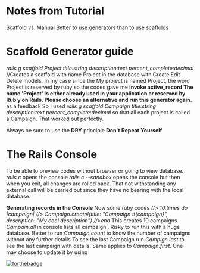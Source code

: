# Notes from Tutorial
Scaffold vs. Manual
Better to use generators than to use scaffolds 

# Scaffold Generator guide
_rails g scaffold Project title:string description:text percent_complete:decimal_ //Creates a scaffold with name Project in the database with Create Edit Delete models. In my case since the My project is named Project, the word Project is reserved by ruby so the codes gave me
**invoke  active_record
The name 'Project' is either already used in your application or reserved by Rub         y on Rails. Please choose an alternative and run this generator again.** as a feedback So I used 
_rails g scaffold Campaign title:string description:text percent_complete:decimal_ so that all each project is called a Campaign. That worked out perfectly. 

Always be sure to use the **DRY** principle
**Don't**
**Repeat** 
**Yourself** 

# The Rails Console
To be able to preview codes without browser or going to view database. 
_rails c_ opens the console
_rails c --sandbox_ opens the console but then when you exit, all changes are rolled back. That not withstanding any external call will be carried out since they have no bearing with the local database. 

**Generating records in the Console**
Now some ruby codes 
_//> 10.times do |campaign|
//> Campaign.create!(title: "Campaign #{campaign}", description: "My cool description")
//>end_
This creates 10 campaigns
_Campain.all_ in console lists all campaign . Risky to run this with a huge database. 
Better to run _Campaign.count_ to know the number of campaigns without any further details
To see the last Campaign run _Campign.last_ to see the last campaign with details. Same applies to _Campaign.first_.
One may choose to update it by using 

[![forthebadge](http://forthebadge.com/images/badges/built-with-love.svg)](https://nixce.com)
